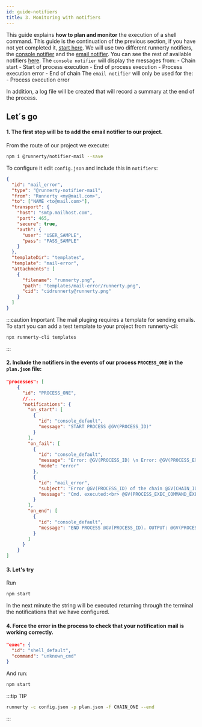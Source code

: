 ```yaml
---
id: guide-notifiers
title: 3. Monitoring with notifiers
---
```


This guide explains __how to plan and monitor__ the execution of a shell command.
This guide is the continuation of the previous section, if you have not yet completed it, [start here](/setup-create-project).
We will use two different runnerty notifiers, the [console notifier](https://github.com/runnerty/notifier-console) and the [email notifier](https://github.com/runnerty/notifier-mail). You can see the rest of available notifiers [here](/plugins#notifiers).
The `console notifier` will display the messages from:
	- Chain start
		- Start of process execution
		- End of process execution
		- Process execution error
	- End of chain
The `email notifier` will only be used for the:
	- Process execution error

In addition, a log file will be created that will record a summary at the end of the process.

## Let´s go

#### 1. The first step will be to add the email notifier to our project.
From the route of our project we execute:
```bash npm2yarn
npm i @runnerty/notifier-mail --save
```
To configure it edit `config.json` and include this in `notifiers`:

```json
{
  "id": "mail_error",
  "type": "@runnerty-notifier-mail",
  "from": "Runnerty <my@mail.com>",
  "to": ["NAME <to@mail.com>"],
  "transport": {
    "host": "smtp.mailhost.com",
    "port": 465,
    "secure": true,
    "auth": {
      "user": "USER_SAMPLE",
      "pass": "PASS_SAMPLE"
    }
  },
  "templateDir": "templates",
  "template": "mail-error",
  "attachments": [
    {
      "filename": "runnerty.png",
      "path": "templates/mail-error/runnerty.png",
      "cid": "cidrunnerty@runnerty.png"
    }
  ]
}
```

:::caution Important
The mail pluging requires a template for sending emails.
To start you can add a test template to your project from runnerty-cli:
```bash npm2yarn
npx runnerty-cli templates
```
:::


#### 2. Include the notifiers in the events of our process `PROCESS_ONE` in the `plan.json` file:

```json
"processes": [
    {
      "id": "PROCESS_ONE",
      //...
      "notifications": {
        "on_start": [
          {
            "id": "console_default",
            "message": "START PROCESS @GV(PROCESS_ID)"
          }
        ],
        "on_fail": [
          {
            "id": "console_default",
            "message": "Error: @GV(PROCESS_ID) \n Error: @GV(PROCESS_EXEC_ERR_OUTPUT)",
            "mode": "error"
          },
          {
            "id": "mail_error",
            "subject": "Error @GV(PROCESS_ID) of the chain @GV(CHAIN_ID)",
            "message": "Cmd. executed:<br> @GV(PROCESS_EXEC_COMMAND_EXECUTED) <br>Error:<br> @GV(PROCESS_EXEC_ERR_OUTPUT)"
          }
        ],
        "on_end": [
          {
            "id": "console_default",
            "message": "END PROCESS @GV(PROCESS_ID). OUTPUT: @GV(PROCESS_EXEC_MSG_OUTPUT)"
          }
        ]
      }
    }
]
```

#### 3. Let's try

Run
```bash npm2yarn
npm start
```

In the next minute the string will be executed returning through the terminal the notifications that we have configured.

#### 4. __Force the error__ in the process to check that your notification mail is working correctly.

```json title="You can force the error by running an unknown command for the system"
"exec": {
  "id": "shell_default",
  "command": "unknown_cmd"
}
```
And run:
```bash npm2yarn
npm start
```

:::tip TIP
```bash npm2yarn title="You can force the execution of a chain without waiting for its trigger"
runnerty -c config.json -p plan.json -f CHAIN_ONE --end
```
:::